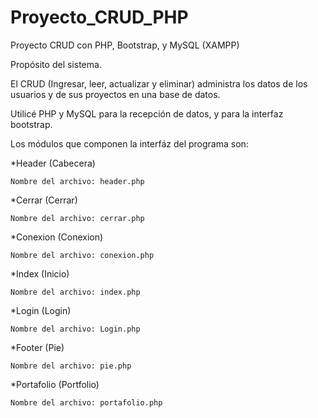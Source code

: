 # Proyecto_CRUD_PHP

Proyecto CRUD con PHP, Bootstrap, y MySQL (XAMPP)

Propósito del sistema.

El CRUD (Ingresar, leer, actualizar y eliminar) administra los datos de los usuarios y de sus proyectos en una base de datos.

Utilicé PHP y MySQL para la recepción de datos, y para la interfaz bootstrap.

Los módulos que componen la interfáz del programa son:

*Header (Cabecera)

	Nombre del archivo: header.php 
  
*Cerrar (Cerrar)

	Nombre del archivo: cerrar.php
  
*Conexion (Conexion)

	Nombre del archivo: conexion.php
  
*Index (Inicio)

	Nombre del archivo: index.php
  
*Login (Login)

	Nombre del archivo: Login.php
  
*Footer (Pie)

	Nombre del archivo: pie.php
 
*Portafolio (Portfolio)

	Nombre del archivo: portafolio.php
  
  
  
  
